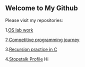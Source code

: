 ## Welcome to My Github

Please visit my repositories:

1.[OS lab work](https://github.com/jahid-ictian/Operating-system-Lab)

2.[Competitive programming journey](https://github.com/jahid-ictian/Competitive-Programming-Solutions)

3.[Recursion practice in C](https://github.com/jahid-ictian/Recursion)

4.[Stopstalk Profile](https://www.stopstalk.com/user/profile/jahid_hasan)
Hi
